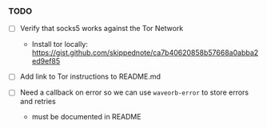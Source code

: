 ### TODO

- [ ] Verify that socks5 works against the Tor Network
  - Install tor locally:
    https://gist.github.com/skippednote/ca7b40620858b57668a0abba2ed9ef85

- [ ] Add link to Tor instructions to README.md

- [ ] Need a callback on error so we can use `waveorb-error` to store errors and retries
  - must be documented in README
